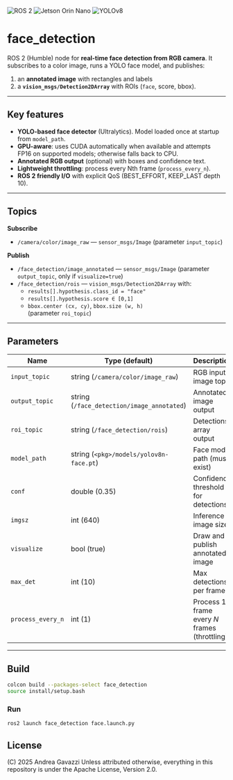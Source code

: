 ![ROS 2](https://img.shields.io/badge/ROS2-Humble-blue)
![Jetson Orin Nano](https://img.shields.io/badge/Jetson-Orin%20Nano-green)
![YOLOv8](https://img.shields.io/badge/YOLOv8-blue)

# face_detection

ROS 2 (Humble) node for **real-time face detection from RGB camera**. It subscribes to a color image, runs a YOLO face model, and publishes:
1) an **annotated image** with rectangles and labels 
2) a **`vision_msgs/Detection2DArray`** with ROIs (`face`, score, bbox).

---

## Key features
- **YOLO-based face detector** (Ultralytics). Model loaded once at startup from `model_path`.  
- **GPU-aware**: uses CUDA automatically when available and attempts FP16 on supported models; otherwise falls back to CPU.  
- **Annotated RGB output** (optional) with boxes and confidence text.  
- **Lightweight throttling**: process every Nth frame (`process_every_n`).  
- **ROS 2 friendly I/O** with explicit QoS (BEST_EFFORT, KEEP_LAST depth 10).

---

## Topics

**Subscribe**
- `/camera/color/image_raw` — `sensor_msgs/Image` (parameter `input_topic`)

**Publish**
- `/face_detection/image_annotated` — `sensor_msgs/Image` (parameter `output_topic`, only if `visualize=true`)  
- `/face_detection/rois` — `vision_msgs/Detection2DArray` with:  
  - `results[].hypothesis.class_id = "face"`  
  - `results[].hypothesis.score ∈ [0,1]`  
  - `bbox.center (cx, cy)`, `bbox.size (w, h)`  
  (parameter `roi_topic`)

---

## Parameters

| Name | Type (default) | Description |
|---|---|---|
| `input_topic` | string (`/camera/color/image_raw`) | RGB input image topic |
| `output_topic` | string (`/face_detection/image_annotated`) | Annotated image output |
| `roi_topic` | string (`/face_detection/rois`) | Detections array output |
| `model_path` | string (`<pkg>/models/yolov8n-face.pt`) | Face model path (must exist) |
| `conf` | double (0.35) | Confidence threshold for detections |
| `imgsz` | int (640) | Inference image size |
| `visualize` | bool (true) | Draw and publish annotated image |
| `max_det` | int (10) | Max detections per frame |
| `process_every_n` | int (1) | Process 1 frame every *N* frames (throttling) |

---

## Build

```bash
colcon build --packages-select face_detection
source install/setup.bash
```

### Run
```bash
ros2 launch face_detection face.launch.py
```

## License

(C) 2025 Andrea Gavazzi
Unless attributed otherwise, everything in this repository is under the Apache License, Version 2.0.

